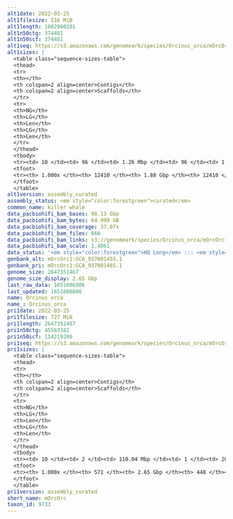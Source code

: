 ```yaml
---
alt1date: 2022-03-25
alt1filesize: 516 MiB
alt1length: 1882900201
alt1n50ctg: 374481
alt1n50scf: 374481
alt1seq: https://s3.amazonaws.com/genomeark/species/Orcinus_orca/mOrcOrc1/assembly_curated/mOrcOrc1.alt.cur.20220325.fasta.gz
alt1sizes: |
  <table class="sequence-sizes-table">
  <thead>
  <tr>
  <th></th>
  <th colspan=2 align=center>Contigs</th>
  <th colspan=2 align=center>Scaffolds</th>
  </tr>
  <tr>
  <th>NG</th>
  <th>LG</th>
  <th>Len</th>
  <th>LG</th>
  <th>Len</th>
  </tr>
  </thead>
  <tbody>
  <tr><td> 10 </td><td> 96 </td><td> 1.26 Mbp </td><td> 96 </td><td> 1.26 Mbp </td></tr>  <tr><td> 20 </td><td> 286 </td><td> 0.84 Mbp </td><td> 286 </td><td> 0.84 Mbp </td></tr>  <tr><td> 30 </td><td> 549 </td><td> 0.62 Mbp </td><td> 549 </td><td> 0.62 Mbp </td></tr>  <tr><td> 40 </td><td> 891 </td><td> 483.58 Kbp </td><td> 891 </td><td> 483.58 Kbp </td></tr>  <tr style="background-color:#cccccc;"><td> 50 </td><td> 1337 </td><td> 374.48 Kbp </td><td> 1337 </td><td> 374.48 Kbp </td></tr>  <tr><td> 60 </td><td> 1919 </td><td> 280.67 Kbp </td><td> 1919 </td><td> 280.67 Kbp </td></tr>  <tr><td> 70 </td><td> 2723 </td><td> 198.37 Kbp </td><td> 2723 </td><td> 198.37 Kbp </td></tr>  <tr><td> 80 </td><td> 3951 </td><td> 114.41 Kbp </td><td> 3951 </td><td> 114.41 Kbp </td></tr>  <tr><td> 90 </td><td> 6607 </td><td> 45.88 Kbp </td><td> 6607 </td><td> 45.88 Kbp </td></tr>  <tr><td> 100 </td><td> 12409 </td><td> 3.90 Kbp </td><td> 12409 </td><td> 3.90 Kbp </td></tr>  </tbody>
  <tfoot>
  <tr><th> 1.000x </th><th> 12410 </th><th> 1.88 Gbp </th><th> 12410 </th><th> 1.88 Gbp </th></tr>
  </tfoot>
  </table>
alt1version: assembly_curated
assembly_status: <em style="color:forestgreen">curated</em>
common_name: killer whale
data_pacbiohifi_bam_bases: 98.13 Gbp
data_pacbiohifi_bam_bytes: 64.999 GB
data_pacbiohifi_bam_coverage: 37.07x
data_pacbiohifi_bam_files: 666
data_pacbiohifi_bam_links: s3://genomeark/species/Orcinus_orca/mOrcOrc1/genomic_data/pacbio_hifi/<br>
data_pacbiohifi_bam_scale: 1.4061
data_status: '<em style="color:forestgreen">HQ Long</em> ::: <em style="color:lightgray">Long</em> ::: <em style="color:lightgray">Short</em> ::: <em style="color:lightgray">Phasing</em> ::: <em style="color:lightgray">Scaffolding</em>'
genbank_alt: mOrcOrc1:GCA_937001455.1
genbank_pri: mOrcOrc1:GCA_937001465.1
genome_size: 2647351467
genome_size_display: 2.65 Gbp
last_raw_data: 1651606806
last_updated: 1651606806
name: Orcinus orca
name_: Orcinus_orca
pri1date: 2022-03-25
pri1filesize: 727 MiB
pri1length: 2647351467
pri1n50ctg: 45583382
pri1n50scf: 114219206
pri1seq: https://s3.amazonaws.com/genomeark/species/Orcinus_orca/mOrcOrc1/assembly_curated/mOrcOrc1.pri.cur.20220325.fasta.gz
pri1sizes: |
  <table class="sequence-sizes-table">
  <thead>
  <tr>
  <th></th>
  <th colspan=2 align=center>Contigs</th>
  <th colspan=2 align=center>Scaffolds</th>
  </tr>
  <tr>
  <th>NG</th>
  <th>LG</th>
  <th>Len</th>
  <th>LG</th>
  <th>Len</th>
  </tr>
  </thead>
  <tbody>
  <tr><td> 10 </td><td> 2 </td><td> 110.04 Mbp </td><td> 1 </td><td> 201.93 Mbp </td></tr>  <tr><td> 20 </td><td> 4 </td><td> 96.38 Mbp </td><td> 2 </td><td> 185.16 Mbp </td></tr>  <tr><td> 30 </td><td> 7 </td><td> 90.74 Mbp </td><td> 4 </td><td> 149.30 Mbp </td></tr>  <tr><td> 40 </td><td> 10 </td><td> 74.14 Mbp </td><td> 6 </td><td> 120.88 Mbp </td></tr>  <tr style="background-color:#cccccc;"><td> 50 </td><td> 15 </td><td style="background-color:#88ff88;"> 45.58 Mbp </td><td> 8 </td><td style="background-color:#88ff88;"> 114.22 Mbp </td></tr>  <tr><td> 60 </td><td> 21 </td><td> 36.63 Mbp </td><td> 10 </td><td> 105.97 Mbp </td></tr>  <tr><td> 70 </td><td> 29 </td><td> 30.40 Mbp </td><td> 13 </td><td> 91.54 Mbp </td></tr>  <tr><td> 80 </td><td> 40 </td><td> 20.90 Mbp </td><td> 16 </td><td> 88.00 Mbp </td></tr>  <tr><td> 90 </td><td> 57 </td><td> 8.16 Mbp </td><td> 19 </td><td> 61.27 Mbp </td></tr>  <tr><td> 100 </td><td> 570 </td><td> 15.59 Kbp </td><td> 447 </td><td> 15.59 Kbp </td></tr>  </tbody>
  <tfoot>
  <tr><th> 1.000x </th><th> 571 </th><th> 2.65 Gbp </th><th> 448 </th><th> 2.65 Gbp </th></tr>
  </tfoot>
  </table>
pri1version: assembly_curated
short_name: mOrcOrc
taxon_id: 9733
---
```


